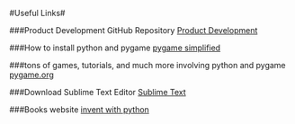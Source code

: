 #Useful Links#

###Product Development GitHub Repository
[Product Development](https://github.com/AdrienAtallah/Product_Development) 

###How to install python and pygame
[pygame simplified](http://webprojects.eecs.qmul.ac.uk/fa303/pgs/install.html)

###tons of games, tutorials, and much more involving python and pygame
[pygame.org](http://www.pygame.org/tags/game)

###Download Sublime Text Editor
[Sublime Text](www.sublimetext.com)

###Books website
[invent with python](http://inventwithpython.com/index.html)


